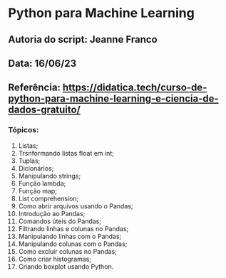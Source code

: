 # Python para Machine Learning

## Autoria do script: Jeanne Franco
## Data: 16/06/23
## Referência: https://didatica.tech/curso-de-python-para-machine-learning-e-ciencia-de-dados-gratuito/

### Tópicos:

1. Listas;
2. Trsnformando listas float em int;
3. Tuplas;
4. Dicionários;
5. Manipulando strings;
6. Função lambda;
7. Função map;
8. List comprehension;
9. Como abrir arquivos usando o Pandas;
10. Introdução ao Pandas;
11. Comandos úteis do Pandas;
12. Filtrando linhas e colunas no Pandas;
13. Manipulando linhas com o Pandas;
14. Manipulando colunas com o Pandas;
15. Como excluir colunas no Pandas;
16. Como criar histogramas;
17. Criando boxplot usando Python.
